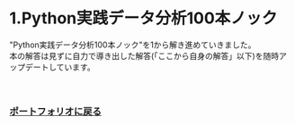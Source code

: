 # 1.Python実践データ分析100本ノック<br/>
"Python実践データ分析100本ノック"を1から解き進めていきました。<br/>
本の解答は見ずに自力で導き出した解答(「ここから自身の解答」以下)を随時アップデートしています。<br/>
<br/>
<br/>
### [ポートフォリオに戻る](https://github.com/TS-0910/Portfolio)